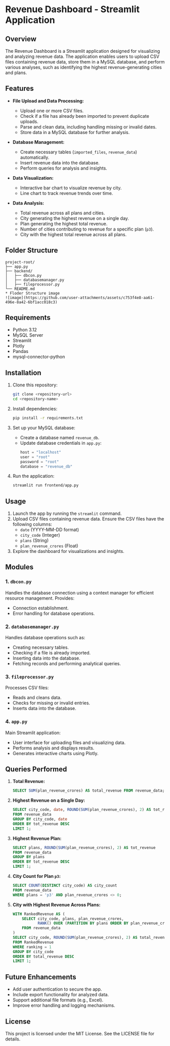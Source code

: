 # Revenue Dashboard - Streamlit Application

## Overview
The Revenue Dashboard is a Streamlit application designed for visualizing and analyzing revenue data. The application enables users to upload CSV files containing revenue data, store them in a MySQL database, and perform various analyses, such as identifying the highest revenue-generating cities and plans.

## Features
- **File Upload and Data Processing:**
  - Upload one or more CSV files.
  - Check if a file has already been imported to prevent duplicate uploads.
  - Parse and clean data, including handling missing or invalid dates.
  - Store data in a MySQL database for further analysis.

- **Database Management:**
  - Create necessary tables (`imported_files`, `revenue_data`) automatically.
  - Insert revenue data into the database.
  - Perform queries for analysis and insights.

- **Data Visualization:**
  - Interactive bar chart to visualize revenue by city.
  - Line chart to track revenue trends over time.

- **Data Analysis:**
  - Total revenue across all plans and cities.
  - City generating the highest revenue on a single day.
  - Plan generating the highest total revenue.
  - Number of cities contributing to revenue for a specific plan (`p3`).
  - City with the highest total revenue across all plans.

## Folder Structure
```
project-root/
├── app.py
├── backend/
│   ├── dbcon.py
│   ├── databasemanager.py
│   ├── fileprocessor.py
└── README.md
* Floder Structure image
![image](https://github.com/user-attachments/assets/c753f4e8-aa61-496e-8a42-6bf1acc018c3)

```

## Requirements
- Python 3.12
- MySQL Server
- Streamlit
- Plotly
- Pandas
- mysql-connector-python

## Installation

1. Clone this repository:
   ```bash
   git clone <repository-url>
   cd <repository-name>
   ```

2. Install dependencies:
   ```bash
   pip install -r requirements.txt
   ```

3. Set up your MySQL database:
   - Create a database named `revenue_db`.
   - Update database credentials in `app.py`:
     ```python
     host = "localhost"
     user = "root"
     password = "root"
     database = "revenue_db"
     ```

4. Run the application:
   ```bash
   streamlit run frontend/app.py
   ```

## Usage
1. Launch the app by running the `streamlit` command.
2. Upload CSV files containing revenue data. Ensure the CSV files have the following columns:
   - `date` (YYYY-MM-DD format)
   - `city_code` (Integer)
   - `plans` (String)
   - `plan_revenue_crores` (Float)
3. Explore the dashboard for visualizations and insights.

## Modules

### 1. `dbcon.py`
Handles the database connection using a context manager for efficient resource management. Provides:
- Connection establishment.
- Error handling for database operations.

### 2. `databasemanager.py`
Handles database operations such as:
- Creating necessary tables.
- Checking if a file is already imported.
- Inserting data into the database.
- Fetching records and performing analytical queries.

### 3. `fileprocessor.py`
Processes CSV files:
- Reads and cleans data.
- Checks for missing or invalid entries.
- Inserts data into the database.

### 4. `app.py`
Main Streamlit application:
- User interface for uploading files and visualizing data.
- Performs analysis and displays results.
- Generates interactive charts using Plotly.

## Queries Performed

1. **Total Revenue:**
   ```sql
   SELECT SUM(plan_revenue_crores) AS total_revenue FROM revenue_data;
   ```

2. **Highest Revenue on a Single Day:**
   ```sql
   SELECT city_code, date, ROUND(SUM(plan_revenue_crores), 2) AS tot_revenue
   FROM revenue_data
   GROUP BY city_code, date
   ORDER BY tot_revenue DESC
   LIMIT 1;
   ```

3. **Highest Revenue Plan:**
   ```sql
   SELECT plans, ROUND(SUM(plan_revenue_crores), 2) AS tot_revenue
   FROM revenue_data
   GROUP BY plans
   ORDER BY tot_revenue DESC
   LIMIT 1;
   ```

4. **City Count for Plan `p3`:**
   ```sql
   SELECT COUNT(DISTINCT city_code) AS city_count
   FROM revenue_data
   WHERE plans = 'p3' AND plan_revenue_crores <> 0;
   ```

5. **City with Highest Revenue Across Plans:**
   ```sql
   WITH RankedRevenue AS (
       SELECT city_code, plans, plan_revenue_crores,
              RANK() OVER (PARTITION BY plans ORDER BY plan_revenue_crores DESC) AS ranking
       FROM revenue_data
   )
   SELECT city_code, ROUND(SUM(plan_revenue_crores), 2) AS total_revenue
   FROM RankedRevenue
   WHERE ranking = 1
   GROUP BY city_code
   ORDER BY total_revenue DESC
   LIMIT 1;
   ```

## Future Enhancements
- Add user authentication to secure the app.
- Include export functionality for analyzed data.
- Support additional file formats (e.g., Excel).
- Improve error handling and logging mechanisms.

## License
This project is licensed under the MIT License. See the LICENSE file for details.
